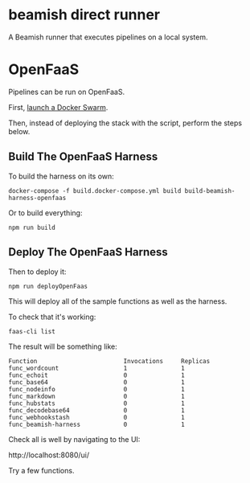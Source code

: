 beamish direct runner
=====================

A Beamish runner that executes pipelines on a local system.

# OpenFaaS

Pipelines can be run on OpenFaaS.

First, [launch a Docker Swarm](https://github.com/openfaas/faas/blob/master/guide/deployment_swarm.md).

Then, instead of deploying the stack with the script, perform the steps below.

## Build The OpenFaaS Harness

To build the harness on its own:

```shell
docker-compose -f build.docker-compose.yml build build-beamish-harness-openfaas
```

Or to build everything:

```
npm run build
```

## Deploy The OpenFaaS Harness

Then to deploy it:

```shell
npm run deployOpenFaas
```

This will deploy all of the sample functions as well as the harness.

To check that it's working:

```
faas-cli list
```

The result will be something like:

```
Function                        Invocations     Replicas
func_wordcount                  1               1
func_echoit                     0               1
func_base64                     0               1
func_nodeinfo                   0               1
func_markdown                   0               1
func_hubstats                   0               1
func_decodebase64               0               1
func_webhookstash               0               1
func_beamish-harness            0               1
```

Check all is well by navigating to the UI:

http://localhost:8080/ui/

Try a few functions.
